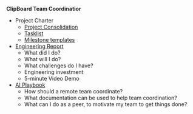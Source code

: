 **ClipBoard Team Coordinatior**

* Project Charter
    * [Project Consolidation](Consolidation.md)
    * [Tasklist](Tasklist.md)
    * [Milestone templates](../..)
* [Engineering Report](Report.md)
    * What did I do?
    * What will I do?
    * What challenges do I have?
    * Engineering investment
    * 5-minute Video Demo
* [AI Playbook](AI.md)
    * How should a remote team coordinate?
    * What documentation can be used to help team coordination?
    * What can I do as a peer, to motivate my team to get things done?


